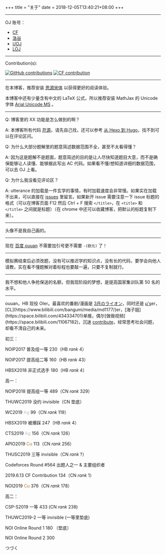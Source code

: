 +++
title = "关于"
date = 2018-12-05T13:40:21+08:00
+++

---

OJ 账号：

- [CF](https://codeforces.com/profile/ouuan)
- [洛谷](https://www.luogu.com.cn/user/49742)
- [UOJ](https://uoj.ac/user/profile/ouuan)
- [LOJ](https://loj.ac/user/9706)

---

Contribution(s):

[![GitHub contributions](https://img.shields.io/badge/dynamic/json?url=https://github-contributions.now.sh/api/v1/ouuan&label=github&query=$.years.0.total&color=success&suffix=@this%20year)](https://github.com/ouuan)
[![CF contribution](https://img.shields.io/badge/dynamic/json?url=https://codeforces.com/api/user.info?handles=ouuan&label=codeforces&query=$.result.0.contribution&color=success)](https://codeforces.com/profile/ouuan)

---

在本博客，推荐安装 [思源宋体](/fonts/SourceHanSerifSC-Regular.otf) 以获得更好的阅读体验。

本博客中还有少量含有中文的 LaTeX 公式，所以推荐安装 MathJax 的 Unicode 字体 [Arial Unicode MS](/fonts/arial-unicode-ms_2.ttf) 。

---

Q: 博客里的 XX 功能是怎么做到的啊？

A: 本博客所有代码 [开源](https://github.com/ouuan/hugo-blog)，请先自己找，还可以参考 [从 Hexo 到 Hugo](/post/from-hexo-to-hugo/#process)，找不到可以在评论区问。

Q: 为什么大部分题解里的题意简述数据范围不全，甚至不太看得懂？

A: 因为这是题解不是题面，题意简述的目的是让人尽快知道题目大意，而不是确保能够让人读懂、能够据此写出 AC 代码。如果看不懂/想知道详细的数据范围，可以去 OJ 上看。

Q: 为什么我没看见评论区？

A: utterance 的加载是一件玄学的事情，有时加载速度会非常慢。如果实在加载不出来，可以直接在 [issues](https://github.com/ouuan/blog-comments/issues) 里留言。如果新开 issue 需要注意一下 issue 标题的格式（可以在博客页面 F12 然后 Ctrl + F 搜索 `</title>`，在 `<title>` 和 `</title>` 之间就是标题）（在 chrome 中还可以收藏博客，把默认的标题复制下来）。

---

头像不是我自己画的。

---

现在 [百度 ouuan](https://www.baidu.com/s?wd=ouuan) 不需要加引号更不需要 `-(欧元)` 了！

---

模拟赛结束后必须改题，没有可以推迟学的知识点，没有长的代码，要学会向他人请教，实在看不懂题解对着标程也要敲一遍，只要不复制就行。

---

我不想和他人争抢保送的名额，但我现阶段的梦想，是提高国家集训队第 50 名的水平。

---

ouuan，HB 现役 OIer。最喜欢的番剧/漫画是 [3月のライオン](https://www.bilibili.com/bangumi/media/md5523/)，同时还是 [μ's](https://zh.moegirl.org/zh-hans/LoveLive!)er，[CL](https://www.bilibili.com/bangumi/media/md1177/)er，[海子姐](https://space.bilibili.com/434334701)单推，偶尔[做做视频](https://space.bilibili.com/11067182)，沉迷 [contribute](https://github.com/ouuan)，经常思考社会问题，却看不清自己的未来。

初三：

NOIP2017 普及组一等 $230$（HB $rank$ $4$）

NOIP2017 提高组二等 $160$（HB $rank$ $43$）

HBSX2018 非正式选手 $180$（HB $rank$ $4$）

高一：

NOIP2018 提高组一等 $489$（CN $rank$ $329$）

THUWC2019 没约 invisible（CN 垫底）

WC2019 <font color="silver">Ag</font> $99$（CN $rank$ $119$）

HBSX2019 被爆踩 $247$（HB $rank$ $4$）

CTS2019 <font color = "silver">Ag</font> $156$（CN $rank$ $126$）

APIO2019 <font color = "#B87333">Cu</font> $113$（CN $rank$ $256$）

THUSC2019 三等 invisible（CN $rank$ $?$）

Codeforces Round #564 出题人之一 & 主要组织者

2019.6.13 CF Contribution 134（CN $rank$ $1$）

NOI2019 <font color = "#B87333">Cu</font> $376$（CN $rank$ $178$）

高二：

CSP-S2019 一等 $433$ (CN $rank$ $238$)

THUWC2019-2 一等 invisible (一等里垫底)

NOI Online Round 1 $180$ （垫底）

NOI Online Round 2 $300$

つづく